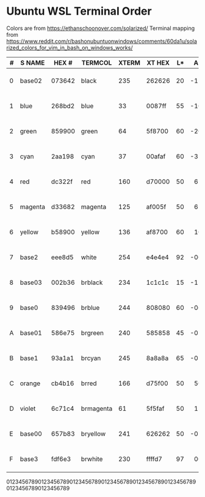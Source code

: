 Ubuntu WSL Terminal Order
=========================

Colors are from <https://ethanschoonover.com/solarized/>
Terminal mapping from <https://www.reddit.com/r/bashonubuntuonwindows/comments/60da1u/solarized_colors_for_vim_in_bash_on_windows_works/>

#|S NAME |HEX #   | TERMCOL |XTERM| XT HEX |L\*|A\*|B | R |G  |B  |  HSB
-|-------|--------|---------|-----|--------|-:|--:|--:|--:|--:|--:|-----------
0|base02 | 073642 |black    | 235 | 262626 |20|-12|-12|  7| 54| 66|192  90  26
1|blue   | 268bd2 |blue     |  33 | 0087ff |55|-10|-45| 38|139|210|205  82  82
2|green  | 859900 |green    |  64 | 5f8700 |60|-20| 65|133|153|  0| 68 100  60
3|cyan   | 2aa198 |cyan     |  37 | 00afaf |60|-35|-05| 42|161|152|175  74  63
4|red    | dc322f |red      | 160 | d70000 |50| 65| 45|220| 50| 47|  1  79  86
5|magenta| d33682 |magenta  | 125 | af005f |50| 65|-05|211| 54|130|331  74  83
6|yellow | b58900 |yellow   | 136 | af8700 |60| 10| 65|181|137|  0| 45 100  71
7|base2  | eee8d5 |white    | 254 | e4e4e4 |92|-00| 10|238|232|213| 44  11  93
8|base03 | 002b36 |brblack  | 234 | 1c1c1c |15|-12|-12|  0| 43| 54|193 100  21
9|base0  | 839496 |brblue   | 244 | 808080 |60|-06|-03|131|148|150|186  13  59
A|base01 | 586e75 |brgreen  | 240 | 585858 |45|-07|-07| 88|110|117|194  25  46
B|base1  | 93a1a1 |brcyan   | 245 | 8a8a8a |65|-05|-02|147|161|161|180   9  63
C|orange | cb4b16 |brred    | 166 | d75f00 |50| 50| 55|203| 75| 22| 18  89  80
D|violet | 6c71c4 |brmagenta|  61 | 5f5faf |50| 15|-45|108|113|196|237  45  77
E|base00 | 657b83 |bryellow | 241 | 626262 |50|-07|-07|101|123|131|195  23  51
F|base3  | fdf6e3 |brwhite  | 230 | ffffd7 |97| 00| 10|253|246|227| 44  10  99

01234567890123456789012345678901234567890123456789012345678901234567890123456789
